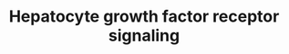 ---
annotations:
- type: Pathway Ontology
  value: scatter factor/hepatocyte growth factor signaling pathway
- type: Cell Type Ontology
  value: hepatocyte
- type: Pathway Ontology
  value: Rho/Rac/Cdc42 mediated signaling pathway
authors:
- MaintBot
- Khanspers
- Lindarieswijk
- Eweitz
- DeSl
description: 'Signaling pathway of the Hepatocyte Growth Factor Receptor (Homo sapiens)
  also know as C-Met. The C-Met activation results in the stimulation of a variety
  of intracellular signalling pathways, which regulate several processes such as:
  motility, migration, proliferation and invasion..'
last-edited: 2021-06-01
organisms:
- Drosophila melanogaster
redirect_from:
- /index.php/Pathway:WP1206
- /instance/WP1206
schema-jsonld:
- '@context': https://schema.org/
  '@id': https://wikipathways.github.io/pathways/WP1206.html
  '@type': Dataset
  creator:
    '@type': Organization
    name: WikiPathways
  description: 'Signaling pathway of the Hepatocyte Growth Factor Receptor (Homo sapiens)
    also know as C-Met. The C-Met activation results in the stimulation of a variety
    of intracellular signalling pathways, which regulate several processes such as:
    motility, migration, proliferation and invasion..'
  keywords:
  - mbc
  - Fak56D
  - Pak
  - PIK3CA
  - Dsor1
  - mys
  - R
  - Pten
  - csw
  - MAPK3
  - Sos
  - HGF
  - HRAS
  - drk
  - RAP1B
  - C3G
  - Crk
  - RAF1
  - PTK2B
  - MAP2K2
  - vap
  - Pax
  - Met
  - FOS
  - Jra
  - Src64B
  - rl
  - ITGA1
  - GAB1
  - MAPK8
  - MAP4K1
  - STAT3
  - ELK1
  - CRKL
  license: CC0
  name: Hepatocyte growth factor receptor signaling
seo: CreativeWork
title: Hepatocyte growth factor receptor signaling
wpid: WP1206
---